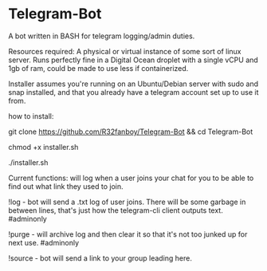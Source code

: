 # Telegram-Bot
A bot written in BASH for telegram logging/admin duties.

Resources required: A physical or virtual instance of some sort of linux server. Runs perfectly fine in a Digital Ocean droplet with a single vCPU and 1gb of ram, could be made to use less if containerized. 

Installer assumes you're running on an Ubuntu/Debian server with sudo and snap installed, and that you already have a telegram account set up to use it from.

how to install:

git clone https://github.com/R32fanboy/Telegram-Bot && cd Telegram-Bot

chmod +x installer.sh

./installer.sh




Current functions:
will log when a user joins your chat for you to be able to find out what link they used to join. 

!log - bot will send a .txt log of user joins. There will be some garbage in between lines, that's just how the telegram-cli client outputs text. #adminonly

!purge - will archive log and then clear it so that it's not too junked up for next use. #adminonly

!source - bot will send a link to your group leading here. 
